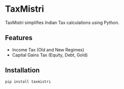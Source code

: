 # TaxMistri

TaxMistri simplifies Indian Tax calculations using Python.

## Features

- Income Tax (Old and New Regimes)
- Capital Gains Tax (Equity, Debt, Gold)

## Installation

```bash
pip install taxmistri
